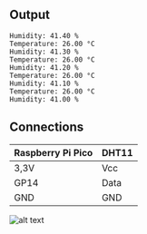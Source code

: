 ## Output
```
Humidity: 41.40 %
Temperature: 26.00 °C
Humidity: 41.30 %
Temperature: 26.00 °C
Humidity: 41.20 %
Temperature: 26.00 °C
Humidity: 41.10 %
Temperature: 26.00 °C
Humidity: 41.00 %
```
## Connections

| Raspberry Pi Pico  |       DHT11        |
| ------------------ | -------------------|
| 3,3V               | Vcc                |
| GP14               | Data               |
| GND                | GND                |


![alt text](https://www.raspberrypi.com/documentation/microcontrollers/images/picow-pinout.svg)